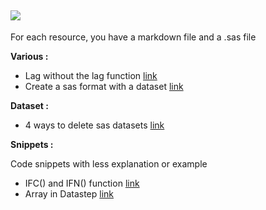 
![](https://support.sas.com/images/SAS_TPTK_logo.gif) 
---

For each resource, you have a markdown file and a .sas file

**Various :**  

 - Lag without the lag function [link](https://github.com/NicoDupont/Resources/blob/master/SAS/Various/lag_without_lag_function.md) 
 - Create a sas format with a dataset [link](https://github.com/NicoDupont/Resources/blob/master/SAS/Various/create_format_with_a_dataset.md) 


**Dataset :**  

- 4 ways to delete sas datasets [link](https://github.com/NicoDupont/Resources/blob/master/SAS/Dataset/delete_dataset.md)


**Snippets :**  

Code snippets with less explanation or example  

- IFC() and IFN() function [link](https://github.com/NicoDupont/Resources/blob/master/SAS/Snippets/ifc_and_ifn_function.sas)
- Array in Datastep [link](https://github.com/NicoDupont/Resources/blob/master/SAS/Snippets/an_array_in_a_datastep.sas)

